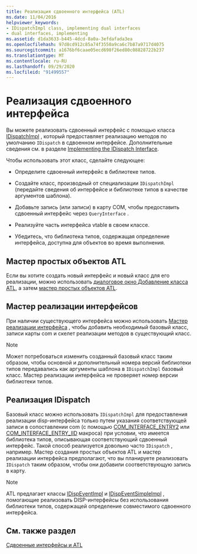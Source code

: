 ```yaml
---
title: Реализация сдвоенного интерфейса (ATL)
ms.date: 11/04/2016
helpviewer_keywords:
- IDispatchImpl class, implementing dual interfaces
- dual interfaces, implementing
ms.assetid: d1da3633-b445-4dcd-8a0a-3efdafada3ea
ms.openlocfilehash: 97d8cd912c85a74f3550a9ca6c7b87a9717d4075
ms.sourcegitcommit: a1676bf6caae05ecd698f26ed80c08828722b237
ms.translationtype: MT
ms.contentlocale: ru-RU
ms.lasthandoff: 09/29/2020
ms.locfileid: "91499557"
---
```

# <a name="implementing-a-dual-interface"></a>Реализация сдвоенного интерфейса

Вы можете реализовать сдвоенный интерфейс с помощью класса [IDispatchImpl](../atl/reference/idispatchimpl-class.md) , который предоставляет реализацию методов по умолчанию `IDispatch` в сдвоенном интерфейсе. Дополнительные сведения см. в разделе [Implementing the IDispatch Interface](/previous-versions/windows/desktop/automat/implementing-the-idispatch-interface).

Чтобы использовать этот класс, сделайте следующее:

- Определите сдвоенный интерфейс в библиотеке типов.

- Создайте класс, производный от специализации `IDispatchImpl` (передайте сведения об интерфейсе и библиотеке типов в качестве аргументов шаблона).

- Добавьте запись (или записи) в карту COM, чтобы предоставить сдвоенный интерфейс через `QueryInterface` .

- Реализуйте часть интерфейса vtable в своем классе.

- Убедитесь, что библиотека типов, содержащая определение интерфейса, доступна для объектов во время выполнения.

## <a name="atl-simple-object-wizard"></a>Мастер простых объектов ATL

Если вы хотите создать новый интерфейс и новый класс для его реализации, можно использовать [диалоговое окно Добавление класса ATL](../ide/adding-a-class-visual-cpp.md#add-class-dialog-box), а затем [мастер простых объектов ATL](../atl/reference/atl-simple-object-wizard.md).

## <a name="implement-interface-wizard"></a>Мастер реализации интерфейсов

При наличии существующего интерфейса можно использовать [Мастер реализации интерфейса](../atl/reference/adding-a-new-interface-in-an-atl-project.md) , чтобы добавить необходимый базовый класс, записи карты com и скелет реализации методов в существующий класс.

> [!NOTE]
> Может потребоваться изменить созданный базовый класс таким образом, чтобы основной и дополнительный номера версий библиотеки типов передавались как аргументы шаблона в `IDispatchImpl` базовый класс. Мастер реализации интерфейса не проверяет номер версии библиотеки типов.

## <a name="implementing-idispatch"></a>Реализация IDispatch

Базовый класс можно использовать `IDispatchImpl` для предоставления реализации disp-интерфейса только путем указания соответствующей записи в сопоставлении com (с помощью [COM_INTERFACE_ENTRY2](reference/com-interface-entry-macros.md#com_interface_entry2) или [COM_INTERFACE_ENTRY_IID](reference/com-interface-entry-macros.md#com_interface_entry_iid) макроса) при условии, что имеется библиотека типов, описывающая соответствующий сдвоенный интерфейс. Такой способ реализуется довольно часто `IDispatch` , например. Мастер создания простых объектов ATL и мастер реализации интерфейса предполагают, что вы планируете реализовать `IDispatch` таким образом, чтобы они добавили соответствующую запись в карту.

> [!NOTE]
> ATL предлагает классы [IDispEventImpl](../atl/reference/idispeventimpl-class.md) и [IDispEventSimpleImpl](../atl/reference/idispeventsimpleimpl-class.md) , помогающие реализовать DISP-интерфейсы без использования библиотеки типов, содержащей определение совместимого сдвоенного интерфейса.

## <a name="see-also"></a>См. также раздел

[Сдвоенные интерфейсы и ATL](../atl/dual-interfaces-and-atl.md)

